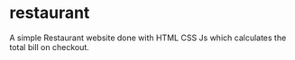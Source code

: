 # restaurant
A simple Restaurant website done with HTML CSS Js which calculates the total bill on checkout.
